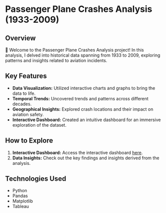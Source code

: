 # Passenger Plane Crashes Analysis (1933-2009)

## Overview

🚀 Welcome to the Passenger Plane Crashes Analysis project! In this analysis, I delved into historical data spanning from 1933 to 2009, exploring patterns and insights related to aviation incidents.

## Key Features

- **Data Visualization:** Utilized interactive charts and graphs to bring the data to life.
- **Temporal Trends:** Uncovered trends and patterns across different decades.
- **Geographical Insights:** Explored crash locations and their impact on aviation safety.
- **Interactive Dashboard:** Created an intuitive dashboard for an immersive exploration of the dataset.

## How to Explore

1. **Interactive Dashboard:** Access the interactive dashboard [here](https://public.tableau.com/app/profile/joseph.gordon.mensah/viz/LargePassengerPlaneCrashesAnalysis/Dashboard1?publish=yes).
2. **Data Insights:** Check out the key findings and insights derived from the analysis.

## Technologies Used

- Python
- Pandas
- Matplotlib
- Tableau
   
